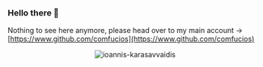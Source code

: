 ### Hello there 👋

Nothing to see here anymore, please head over to my main account -> [https://www.github.com/comfucios](https://www.github.com/comfucios)



<p align="center"> <img src="https://komarev.com/ghpvc/?username=ioannis-karasavvaidis&label=Profile%20views&color=0e75b6&style=flat" alt="ioannis-karasavvaidis" /> </p>
<!--
**Ioannis-Karasavvaidis/Ioannis-Karasavvaidis** is a ✨ _special_ ✨ repository because its `README.md` (this file) appears on your GitHub profile.

Here are some ideas to get you started:

- 🔭 I’m currently working on ...
- 🌱 I’m currently learning ...
- 👯 I’m looking to collaborate on ...
- 🤔 I’m looking for help with ...
- 💬 Ask me about ...
- 📫 How to reach me: ...
- 😄 Pronouns: ...
- ⚡ Fun fact: ...
-->

